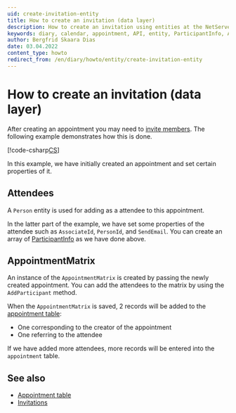 ```yaml
---
uid: create-invitation-entity
title: How to create an invitation (data layer)
description: How to create an invitation using entities at the NetServer data layer.
keywords: diary, calendar, appointment, API, entity, ParticipantInfo, AddParticipant, AppointmentMatrix
author: Bergfrid Skaara Dias
date: 03.04.2022
content_type: howto
redirect_from: /en/diary/howto/entity/create-invitation-entity
---
```


# How to create an invitation (data layer)

After creating an appointment you may need to [invite members][2]. The following example demonstrates how this is done.

[!code-csharp[CS](includes/create-invite-entity.cs)]

In this example, we have initially created an appointment and set certain properties of it.

## Attendees

A `Person` entity is used for adding as a attendee to this appointment.

In the latter part of the example, we have set some properties of the attendee such as `AssociateId`, `PersonId`, and `SendEmail`. You can create an array of [ParticipantInfo][4] as we have done above.

## AppointmentMatrix

An instance of the `AppointmentMatrix` is created by passing the newly created appointment. You can add the attendees to the matrix by using the `AddParticipant` method.

When the `AppointmentMatrix` is saved, 2 records will be added to the [appointment table][1]:

* One corresponding to the creator of the appointment
* One referring to the attendee

If we have added more attendees, more records will be entered into the `appointment` table.

## See also

* [Appointment table][1]
* [Invitations][2]

<!-- Referenced links -->
[1]: ../../../../database/tables/appointment.md
[2]: ../../../../diary/learn/invitation/index.md
[4]: <xref:SuperOffice.CRM.Services.ParticipantInfo>

<!-- Referenced images -->
